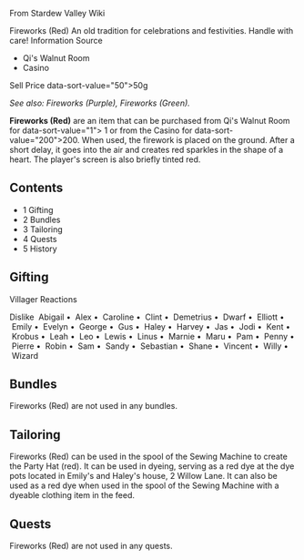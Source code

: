 From Stardew Valley Wiki

Fireworks (Red) An old tradition for celebrations and festivities. Handle with care! Information Source

- Qi's Walnut Room
- Casino

Sell Price data-sort-value="50"&gt;50g

*See also: Fireworks (Purple), Fireworks (Green).*

**Fireworks (Red)** are an item that can be purchased from Qi's Walnut Room for data-sort-value="1"&gt; 1 or from the Casino for data-sort-value="200"&gt;200. When used, the firework is placed on the ground. After a short delay, it goes into the air and creates red sparkles in the shape of a heart. The player's screen is also briefly tinted red.

## Contents

- 1 Gifting
- 2 Bundles
- 3 Tailoring
- 4 Quests
- 5 History

## Gifting

Villager Reactions

Dislike  Abigail •  Alex •  Caroline •  Clint •  Demetrius •  Dwarf •  Elliott •  Emily •  Evelyn •  George •  Gus •  Haley •  Harvey •  Jas •  Jodi •  Kent •  Krobus •  Leah •  Leo •  Lewis •  Linus •  Marnie •  Maru •  Pam •  Penny •  Pierre •  Robin •  Sam •  Sandy •  Sebastian •  Shane •  Vincent •  Willy •  Wizard

## Bundles

Fireworks (Red) are not used in any bundles.

## Tailoring

Fireworks (Red) can be used in the spool of the Sewing Machine to create the Party Hat (red). It can be used in dyeing, serving as a red dye at the dye pots located in Emily's and Haley's house, 2 Willow Lane. It can also be used as a red dye when used in the spool of the Sewing Machine with a dyeable clothing item in the feed.

## Quests

Fireworks (Red) are not used in any quests.
